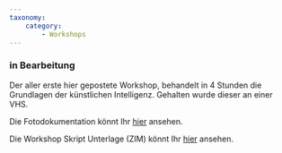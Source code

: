 ```yaml
---
taxonomy:
    category:
        - Workshops
---
```

### in Bearbeitung
Der aller erste hier gepostete Workshop, behandelt in 4 Stunden die Grundlagen der künstlichen Intelligenz.
Gehalten wurde dieser an einer VHS.

Die Fotodokumentation könnt Ihr [hier](https://ki-workshop.org/protokoll-ki-grundlagen-4h/) ansehen.

Die Workshop Skript Unterlage (ZIM) könnt Ihr [hier](
https://ki-workshop.org/skript-ki-grundlagen-4h/) ansehen.

